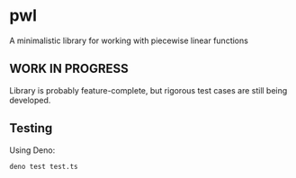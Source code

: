# pwl

A minimalistic library for working with piecewise linear functions

## WORK IN PROGRESS

Library is probably feature-complete, but rigorous test cases are still being developed.

## Testing

Using Deno:
```bash
deno test test.ts
```
